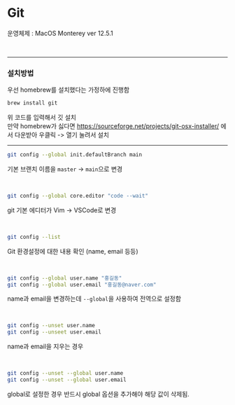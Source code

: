 # Git
운영체제 : MacOS Monterey ver 12.5.1

<br>

---

### 설치방법

우선 homebrew를 설치했다는 가정하에 진행함

```zsh
brew install git
```
위 코드를 입력해서 깃 설치<br>
만약 homebrew가 싫다면 https://sourceforge.net/projects/git-osx-installer/ 에서 다운받아 우클릭 -> 열기 눌려서 설치


---

```zsh
git config --global init.defaultBranch main
```
기본 브랜치 이름을 `master` -> `main`으로 변경

<br>

```zsh
git config --global core.editor "code --wait"
```
git 기본 에디터가 Vim -> VSCode로 변경

<br>

```zsh
git config --list
```
Git 환경설정에 대한 내용 확인 (name, email 등등)

<br>

```zsh
git config --global user.name "홍길동"
git config --global user.email "홍길동@naver.com"
```
name과 email을 변경하는데 `--global`을 사용하여 전역으로 설정함

<br>

```zsh
git config --unset user.name
git config --unseet user.email
```
name과 email을 지우는 경우

<br>

```zsh
git config --unset --global user.name
git config --unset --global user.email
```
global로 설정한 경우 반드시 global 옵션을 추가해야 해당 값이 삭제됨.

